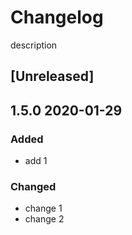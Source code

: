# Changelog
description
## [Unreleased]

## 1.5.0 2020-01-29

### Added
- add 1

### Changed
- change 1
- change 2
